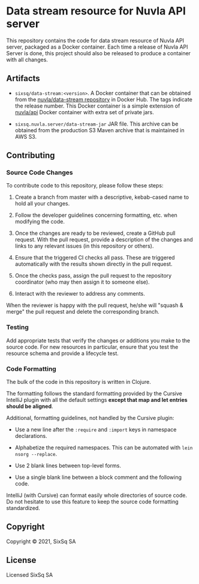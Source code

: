 # Data stream resource for Nuvla API server

This repository contains the code for data stream resource of Nuvla API
server, packaged as a Docker container. Each time a release of 
Nuvla API Server is done, this project should also be released
 to produce a container with all changes.

## Artifacts

 - `sixsq/data-stream:<version>`. A Docker container that can be obtained from
   the [nuvla/data-stream repository](https://hub.docker.com/r/nuvla/data-stream)
   in Docker Hub. The tags indicate the release number. This Docker container 
   is a simple extension of [nuvla/api](https://hub.docker.com/r/nuvla/api) Docker
   container with extra set of private jars.

 - `sixsq.nuvla.server/data-stream-jar` JAR file.  This archive can be
   obtained from the production S3 Maven archive that is maintained in
   AWS S3.

## Contributing

### Source Code Changes

To contribute code to this repository, please follow these steps:

 1. Create a branch from master with a descriptive, kebab-cased name
    to hold all your changes.

 2. Follow the developer guidelines concerning formatting, etc. when
    modifying the code.
   
 3. Once the changes are ready to be reviewed, create a GitHub pull
    request.  With the pull request, provide a description of the
    changes and links to any relevant issues (in this repository or
    others). 
   
 4. Ensure that the triggered CI checks all pass.  These are triggered
    automatically with the results shown directly in the pull request.

 5. Once the checks pass, assign the pull request to the repository
    coordinator (who may then assign it to someone else).

 6. Interact with the reviewer to address any comments.

When the reviewer is happy with the pull request, he/she will "squash
& merge" the pull request and delete the corresponding branch.

### Testing

Add appropriate tests that verify the changes or additions you make to
the source code.  For new resources in particular, ensure that you
test the resource schema and provide a lifecycle test.

### Code Formatting

The bulk of the code in this repository is written in Clojure.

The formatting follows the standard formatting provided by the Cursive
IntelliJ plugin with all the default settings **except that map
and let entries should be aligned**.

Additional, formatting guidelines, not handled by the Cursive plugin:

 - Use a new line after the `:require` and `:import` keys in namespace
   declarations.

 - Alphabetize the required namespaces.  This can be automated with
   `lein nsorg --replace`.

 - Use 2 blank lines between top-level forms.

 - Use a single blank line between a block comment and the following
   code.

IntelliJ (with Cursive) can format easily whole directories of source
code.  Do not hesitate to use this feature to keep the source code
formatting standardized.

## Copyright

Copyright &copy; 2021, SixSq SA

## License

Licensed SixSq SA

